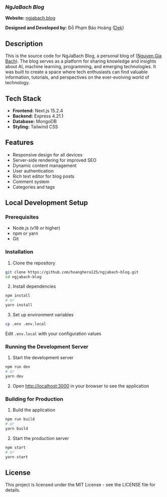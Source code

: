 ### **_NgJaBach Blog_**

**Website:** [ngjabach.blog](https://ngjabach.blog)

**Designed and Developed by:** Đỗ Phạm Bảo Hoàng ([Dek](https://github.com/hoanghero125))

## Description

This is the source code for NgJaBach Blog, a personal blog of ([Nguyen Gia Bach](https://github.com/NgJaBach)). The blog serves as a platform for sharing knowledge and insights about AI, machine learning, programming, and emerging technologies. It was built to create a space where tech enthusiasts can find valuable information, tutorials, and perspectives on the ever-evolving world of technology.

## Tech Stack

- **Frontend:** Next.js 15.2.4
- **Backend:** Express 4.21.1
- **Database:** MongoDB
- **Styling:** Tailwind CSS


## Features

- Responsive design for all devices
- Server-side rendering for improved SEO
- Dynamic content management
- User authentication
- Rich text editor for blog posts
- Comment system
- Categories and tags


## Local Development Setup

### Prerequisites

- Node.js (v18 or higher)
- npm or yarn
- Git


### Installation

1. Clone the repository

```bash
git clone https://github.com/hoanghero125/ngjabach-blog.git
cd ngjabach-blog
```

2. Install dependencies

```bash
npm install
# or
yarn install
```

3. Set up environment variables

```bash
cp .env .env.local
```

Edit `.env.local` with your configuration values

### Running the Development Server

1. Start the development server

```bash
npm run dev
# or
yarn dev
```

2. Open [http://localhost:3000](http://localhost:3000) in your browser to see the application

### Building for Production

1. Build the application

```bash
npm run build
# or
yarn build
```

2. Start the production server

```bash
npm start
# or
yarn start
```

## License

This project is licensed under the MIT License - see the LICENSE file for details.
